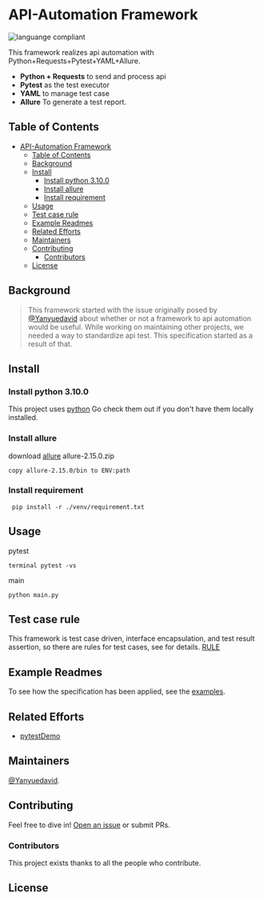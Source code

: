 # API-Automation Framework

![languange compliant](https://img.shields.io/badge/language-Python-{green}.svg)

This framework realizes api automation with Python+Requests+Pytest+YAML+Allure.

- **Python + Requests** to send and process api
- **Pytest** as the test executor
- **YAML** to manage test case
- **Allure** To generate a test report.

## Table of Contents

- [API-Automation Framework](#api-automation-framework)
  - [Table of Contents](#table-of-contents)
  - [Background](#background)
  - [Install](#install)
    - [Install python 3.10.0](#install-python-3100)
    - [Install allure](#install-allure)
    - [Install requirement](#install-requirement)
  - [Usage](#usage)
  - [Test case rule](#test-case-rule)
  - [Example Readmes](#example-readmes)
  - [Related Efforts](#related-efforts)
  - [Maintainers](#maintainers)
  - [Contributing](#contributing)
    - [Contributors](#contributors)
  - [License](#license)

## Background

>This framework started with the issue originally posed by [@Yanyuedavid](https://github.com/Yanyuedavid) about whether or not a framework to api automation would be useful. While working on maintaining other projects, we needed a way to standardize api test. This specification started as a result of that.

## Install

### Install python 3.10.0

This project uses [python](https://www.python.org/) Go check them out if you don't have them locally installed.

### Install allure

 download [allure](https://github.com/allure-framework/allure2/releases) allure-2.15.0.zip

 ```
 copy allure-2.15.0/bin to ENV:path
 ```

### Install requirement

```
 pip install -r ./venv/requirement.txt
```

## Usage

pytest

```
terminal pytest -vs
```

main

```
python main.py
```

## Test case rule

This framework is test case driven, interface encapsulation, and test result assertion, so there are rules for test cases, see for details.
[RULE](https://github.com/xinglun/TestFramwork/blob/master/RULE.md)

## Example Readmes

To see how the specification has been applied, see the [examples](https://github.com/xinglun/TestFramwork/tree/master/testcases).

## Related Efforts

- [pytestDemo](https://github.com/wintests/pytestDemo) 


## Maintainers

 [@Yanyuedavid](https://github.com/Yanyuedavid).

## Contributing

Feel free to dive in! [Open an issue](https://github.com/xinglun/TestFramwork) or submit PRs.

### Contributors

This project exists thanks to all the people who contribute.


## License


